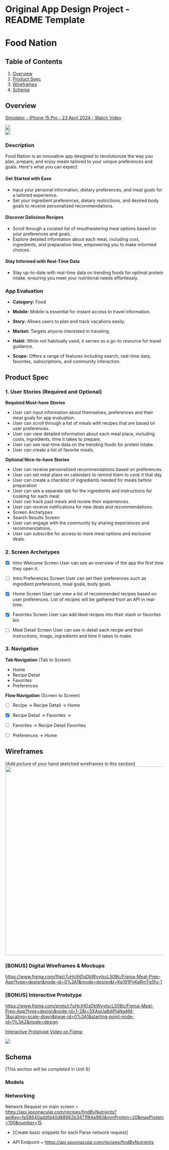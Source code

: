 Original App Design Project - README Template
===

# Food Nation

## Table of Contents

1. [Overview](#Overview)
2. [Product Spec](#Product-Spec)
3. [Wireframes](#Wireframes)
4. [Schema](#Schema)

## Overview

<div>
    <a href="https://www.loom.com/share/214b1ae3f38349a1927e20678150a0b0">
      <p>Simulator - iPhone 15 Pro - 23 April 2024 - Watch Video</p>
    </a>
    <a href="https://www.loom.com/share/214b1ae3f38349a1927e20678150a0b0">
      <img style="max-width:300px;" src="https://cdn.loom.com/sessions/thumbnails/214b1ae3f38349a1927e20678150a0b0-with-play.gif">
    </a>
  </div>

<div>
    <a href="https://www.loom.com/share/4f73676fe1ae4bfa8788da82dbb40b21">
    </a>
    <a href="https://www.loom.com/share/4f73676fe1ae4bfa8788da82dbb40b21">
      <img style="max-width:300px;" src="https://cdn.loom.com/sessions/thumbnails/4f73676fe1ae4bfa8788da82dbb40b21-with-play.gif">
    </a>
  </div>

### Description

Food Nation is an innovative app designed to revolutionize the way you plan, prepare, and enjoy meals tailored to your unique preferences and goals. Here's what you can expect:

#### Get Started with Ease

* Input your personal information, dietary preferences, and meal goals for a tailored experience.
* Set your ingredient preferences, dietary restrictions, and desired body goals to receive personalized recommendations.
#### Discover Delicious Recipes

* Scroll through a curated list of mouthwatering meal options based on your preferences and goals.
* Explore detailed information about each meal, including cost, ingredients, and preparation time, empowering you to make informed choices.

#### Stay Informed with Real-Time Data

* Stay up-to-date with real-time data on trending foods for optimal protein intake, ensuring you meet your nutritional needs effortlessly.


### App Evaluation

- **Category:** Food

- **Mobile:** Mobile is essential for instant access to travel information.
- **Story:** Allows users to plan and track vacations easily.
- **Market:** Targets anyone interested in traveling.
- **Habit:** While not habitually used, it serves as a go-to resource for travel guidance.
- **Scope:** Offers a range of features including search, real-time data, favorites, subscriptions, and community interaction.



## Product Spec

### 1. User Stories (Required and Optional)

**Required Must-have Stories**
* User can input information about themselves, preferences and their meal goals for app evaluation.
* User can scroll through a list of meals with recipes that are based on user preferences.
* User can view detailed information about each meal place, including costs, ingredients, time it takes to prepare.
* User can see real-time data on the trending foods for protein intake.
* User can create a list of favorite meals.



**Optional Nice-to-have Stories**


* User can receive personalized recommendations based on preferences.
* User can set meal plans on calendars to remind them to cook it that day
* User can create a checklist of ingredients needed for meals before preparation
* User can see a separate tab for the ingredients and instructions for cooking for each meal.
* User can track past meals and review their experiences.
* User can receive notifications for new deals and recommendations.
* Screen Archetypes
* Search Results Screen
* User can engage with the community by sharing experiences and recommendations.
* User can subscribe for access to more meal options and exclusive deals.

### 2. Screen Archetypes

- [x] Intro Welcome Screen
User can see an overview of the app the first time they open it.

- [ ] Intro Preferences Screen
User can set their preferences such as ingredient preferences, meal goals, body goals.

- [x] Home Screen
User can view a list of recommended recipes based on user preferences. List of recipes will be gathered from an API in real-time.

- [x] Favorites Screen
User can add liked recipes into their stash or favorites bin

- [ ] Meal Detail Screen
User can see in detail each recipe and their instructions, image, ingredients and time it takes to make.



### 3. Navigation

**Tab Navigation** (Tab to Screen)

* Home
* Recipe Detail
* Favorites
* Preferences

**Flow Navigation** (Screen to Screen)

- [ ] Recipe -> Recipe Detail -> Home

- [x] Recipe Detail -> Favorites -> 

- [ ] Favorites -> Recipe Detail Favorites

- [ ] Preferences -> Home

## Wireframes

[Add picture of your hand sketched wireframes in this section]
<img src="https://imgur.com/IXXUJMy" width=600>

### [BONUS] Digital Wireframes & Mockups
https://www.figma.com/file/r7uHcIHDsDbWvytscL50Bc/Figma-Meal-Prep-App?type=design&node-id=0%3A1&mode=design&t=Kp191PnKaRmTg5fu-1 

### [BONUS] Interactive Prototype
https://www.figma.com/proto/r7uHcIHDsDbWvytscL50Bc/Figma-Meal-Prep-App?type=design&node-id=1-2&t=SXAgUa8djPjaNaAM-1&scaling=scale-down&page-id=0%3A1&starting-point-node-id=1%3A2&mode=design 

<div>
    <a href="https://www.loom.com/share/bf95b825c5ad4602b68b1ae5a06452e1">
      <p>Interactive Prototype Video on Figma</p>
    </a>
    <a href="https://www.loom.com/share/bf95b825c5ad4602b68b1ae5a06452e1">
      <img style="max-width:300px;" src="https://cdn.loom.com/sessions/thumbnails/bf95b825c5ad4602b68b1ae5a06452e1-with-play.gif">
    </a>
  </div>

## Schema 

[This section will be completed in Unit 9]

### Models

<blockquote class="imgur-embed-pub" lang="en" data-id="a/4QUe5Qr" data-context="false" ><a href="//imgur.com/a/4QUe5Qr"></a></blockquote><script async src="//s.imgur.com/min/embed.js" charset="utf-8"></script>


### Networking

Network Request on main screen = https://api.spoonacular.com/recipes/findByNutrients?apiKey=fa58640addfd40d88962b3471f84a960&minProtein=20&maxProtein=100&number=15 


- [Create basic snippets for each Parse network request]

  
- API Endpoint = https://api.spoonacular.com/recipes/findByNutrients
